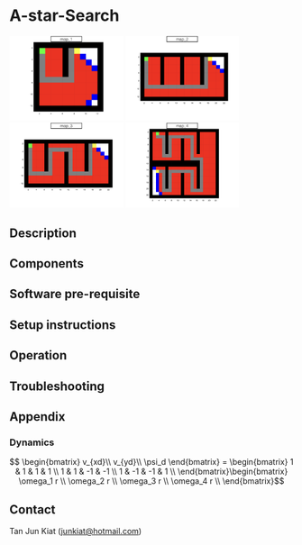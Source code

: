 # A-star-Search

<img src="https://github.com/TanJunKiat/A-star-Search/blob/main/images/map_1.jpeg" width=40% height=40%> <img src="https://github.com/TanJunKiat/A-star-Search/blob/main/images/map_2.jpeg" width=40% height=40%>
<img src="https://github.com/TanJunKiat/A-star-Search/blob/main/images/map_3.jpeg" width=40% height=40%> <img src="https://github.com/TanJunKiat/A-star-Search/blob/main/images/map_4.jpeg" width=40% height=40%>

## Description

## Components

## Software pre-requisite

## Setup instructions 

## Operation

## Troubleshooting

## Appendix

### Dynamics

$$ \begin{bmatrix}
v_{xd}\\
v_{yd}\\
\psi_d
\end{bmatrix} = \begin{bmatrix}
1 & 1 & 1 & 1 \\
1 & 1 & -1 & -1 \\
1 & -1 & -1 & 1 \\
\end{bmatrix}\begin{bmatrix}
\omega_1 r \\
\omega_2 r \\
\omega_3 r \\
\omega_4 r \\
\end{bmatrix}$$

## Contact
Tan Jun Kiat (junkiat@hotmail.com)
